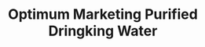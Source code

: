 ---
title: "Optimum Marketing Purified Dringking Water"
url: /tarlac/optimum-marketing-purified-dringking-water/
shop: Wasser
---